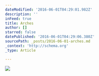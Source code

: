 ```yaml
---
dateModified: '2016-06-01T04:29:01.982Z'
description: ''
inFeed: true
title: Arches
author: []
starred: false
datePublished: '2016-06-01T04:29:06.380Z'
sourcePath: _posts/2016-06-01-arches.md
_context: 'http://schema.org'
_type: Article

---
```

![](https://the-grid-user-content.s3-us-west-2.amazonaws.com/b7c35275-2c08-4053-94b3-58f95321874a.jpg)